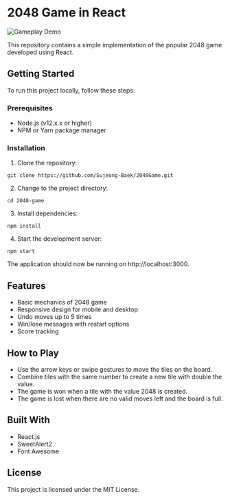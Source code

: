 # 2048 Game in React


![Gameplay Demo](https://postfiles.pstatic.net/MjAyMzA0MjhfMjQ2/MDAxNjgyNjE5MzU4MDUx.jRMKF1Q4sKRVMXGOCOj5jmXE71X6k26GxS9xaUIS1QMg.3l0T38n0XTIIOTWJQhPsnxVDd8pr0W16Fw29sg5EUE8g.GIF.suzietnwjd/game2048.gif?type=w773.gif)


This repository contains a simple implementation of the popular 2048 game developed using React.


## Getting Started

To run this project locally, follow these steps:


### Prerequisites

- Node.js (v12.x.x or higher)
- NPM or Yarn package manager


### Installation

1. Clone the repository:

`git clone https://github.com/Sujeong-Baek/2048Game.git
`


2. Change to the project directory:

`cd 2048-game
`


3. Install dependencies:

`npm install
`


4. Start the development server:

`npm start
`


The application should now be running on http://localhost:3000.



## Features

- Basic mechanics of 2048 game
- Responsive design for mobile and desktop
- Undo moves up to 5 times
- Win/lose messages with restart options
- Score tracking



## How to Play

- Use the arrow keys or swipe gestures to move the tiles on the board.
- Combine tiles with the same number to create a new tile with double the value.
- The game is won when a tile with the value 2048 is created.
- The game is lost when there are no valid moves left and the board is full.



## Built With

- React.js
- SweetAlert2
- Font Awesome



## License

This project is licensed under the MIT License.
